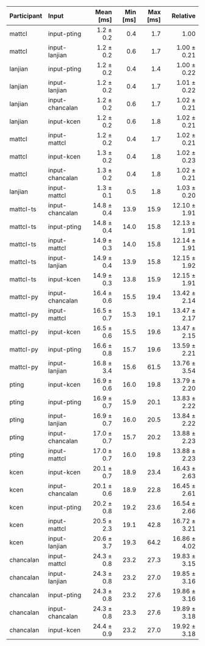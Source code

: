 | Participant | Input | Mean [ms] | Min [ms] | Max [ms] | Relative |
|:---|:---|---:|---:|---:|---:|
| mattcl | input-pting | 1.2 ± 0.2 | 0.4 | 1.7 | 1.00 |
| mattcl | input-lanjian | 1.2 ± 0.2 | 0.6 | 1.7 | 1.00 ± 0.21 |
| lanjian | input-pting | 1.2 ± 0.2 | 0.4 | 1.4 | 1.00 ± 0.22 |
| lanjian | input-lanjian | 1.2 ± 0.2 | 0.4 | 1.7 | 1.01 ± 0.22 |
| lanjian | input-chancalan | 1.2 ± 0.2 | 0.6 | 1.7 | 1.02 ± 0.21 |
| lanjian | input-kcen | 1.2 ± 0.2 | 0.6 | 1.8 | 1.02 ± 0.21 |
| mattcl | input-mattcl | 1.2 ± 0.2 | 0.4 | 1.7 | 1.02 ± 0.21 |
| mattcl | input-kcen | 1.3 ± 0.2 | 0.4 | 1.8 | 1.02 ± 0.23 |
| mattcl | input-chancalan | 1.3 ± 0.2 | 0.4 | 1.8 | 1.02 ± 0.21 |
| lanjian | input-mattcl | 1.3 ± 0.1 | 0.5 | 1.8 | 1.03 ± 0.20 |
| mattcl-ts | input-chancalan | 14.8 ± 0.4 | 13.9 | 15.9 | 12.10 ± 1.91 |
| mattcl-ts | input-pting | 14.8 ± 0.4 | 14.0 | 15.8 | 12.13 ± 1.91 |
| mattcl-ts | input-mattcl | 14.9 ± 0.3 | 14.0 | 15.8 | 12.14 ± 1.91 |
| mattcl-ts | input-lanjian | 14.9 ± 0.4 | 13.9 | 15.8 | 12.15 ± 1.92 |
| mattcl-ts | input-kcen | 14.9 ± 0.3 | 13.8 | 15.9 | 12.15 ± 1.91 |
| mattcl-py | input-chancalan | 16.4 ± 0.6 | 15.5 | 19.4 | 13.42 ± 2.14 |
| mattcl-py | input-mattcl | 16.5 ± 0.7 | 15.3 | 19.1 | 13.47 ± 2.17 |
| mattcl-py | input-kcen | 16.5 ± 0.6 | 15.5 | 19.6 | 13.47 ± 2.15 |
| mattcl-py | input-pting | 16.6 ± 0.8 | 15.7 | 19.6 | 13.59 ± 2.21 |
| mattcl-py | input-lanjian | 16.8 ± 3.4 | 15.6 | 61.5 | 13.76 ± 3.54 |
| pting | input-kcen | 16.9 ± 0.6 | 16.0 | 19.8 | 13.79 ± 2.20 |
| pting | input-pting | 16.9 ± 0.7 | 15.9 | 20.1 | 13.83 ± 2.22 |
| pting | input-lanjian | 16.9 ± 0.7 | 16.0 | 20.5 | 13.84 ± 2.22 |
| pting | input-chancalan | 17.0 ± 0.7 | 15.7 | 20.2 | 13.88 ± 2.23 |
| pting | input-mattcl | 17.0 ± 0.7 | 16.0 | 19.8 | 13.88 ± 2.23 |
| kcen | input-kcen | 20.1 ± 0.7 | 18.9 | 23.4 | 16.43 ± 2.63 |
| kcen | input-chancalan | 20.1 ± 0.6 | 18.9 | 22.8 | 16.45 ± 2.61 |
| kcen | input-pting | 20.2 ± 0.8 | 19.2 | 23.6 | 16.54 ± 2.66 |
| kcen | input-mattcl | 20.5 ± 2.3 | 19.1 | 42.8 | 16.72 ± 3.21 |
| kcen | input-lanjian | 20.6 ± 3.7 | 19.3 | 64.2 | 16.86 ± 4.02 |
| chancalan | input-mattcl | 24.3 ± 0.8 | 23.2 | 27.3 | 19.83 ± 3.15 |
| chancalan | input-lanjian | 24.3 ± 0.8 | 23.2 | 27.0 | 19.85 ± 3.16 |
| chancalan | input-pting | 24.3 ± 0.8 | 23.2 | 27.6 | 19.86 ± 3.16 |
| chancalan | input-chancalan | 24.3 ± 0.8 | 23.3 | 27.6 | 19.89 ± 3.18 |
| chancalan | input-kcen | 24.4 ± 0.9 | 23.2 | 27.0 | 19.92 ± 3.18 |

